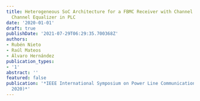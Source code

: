 ```yaml
---
title: Heterogeneous SoC Architecture for a FBMC Receiver with Channel Estimator and
  Channel Equalizer in PLC
date: '2020-01-01'
draft: true
publishDate: '2021-07-29T06:29:35.700368Z'
authors:
- Rubén Nieto
- Raúl Mateos
- Álvaro Hernández
publication_types:
- '1'
abstract: ''
featured: false
publication: '*IEEE International Symposium on Power Line Communications and its Applications(ISPLC
  2020)*'
---
```


